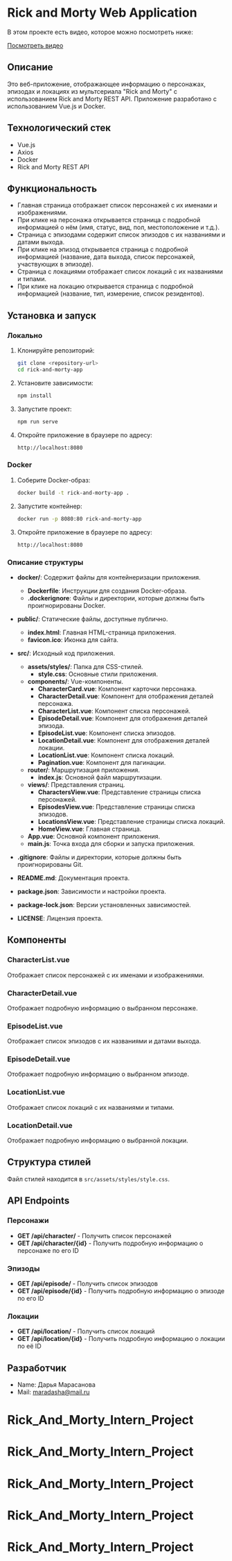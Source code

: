 # Rick and Morty Web Application

В этом проекте есть видео, которое можно посмотреть ниже:

[Посмотреть видео](Project.mov)

## Описание

Это веб-приложение, отображающее информацию о персонажах, эпизодах и локациях из мультсериала "Rick and Morty" с использованием Rick and Morty REST API. Приложение разработано с использованием Vue.js и Docker.

## Технологический стек

- Vue.js
- Axios
- Docker
- Rick and Morty REST API

## Функциональность

- Главная страница отображает список персонажей с их именами и изображениями.
- При клике на персонажа открывается страница с подробной информацией о нём (имя, статус, вид, пол, местоположение и т.д.).
- Страница с эпизодами содержит список эпизодов с их названиями и датами выхода.
- При клике на эпизод открывается страница с подробной информацией (название, дата выхода, список персонажей, участвующих в эпизоде).
- Страница с локациями отображает список локаций с их названиями и типами.
- При клике на локацию открывается страница с подробной информацией (название, тип, измерение, список резидентов).

## Установка и запуск

### Локально

1. Клонируйте репозиторий:

   ```bash
   git clone <repository-url>
   cd rick-and-morty-app
   ```

2. Установите зависимости:

   ```bash
   npm install
   ```

3. Запустите проект:

   ```bash
   npm run serve
   ```

4. Откройте приложение в браузере по адресу:
   ```
   http://localhost:8080
   ```

### Docker

1. Соберите Docker-образ:

   ```bash
   docker build -t rick-and-morty-app .
   ```

2. Запустите контейнер:

   ```bash
   docker run -p 8080:80 rick-and-morty-app
   ```

3. Откройте приложение в браузере по адресу:
   ```
   http://localhost:8080
   ```

### Описание структуры

- **docker/**: Содержит файлы для контейнеризации приложения.

  - **Dockerfile**: Инструкции для создания Docker-образа.
  - **.dockerignore**: Файлы и директории, которые должны быть проигнорированы Docker.

- **public/**: Статические файлы, доступные публично.

  - **index.html**: Главная HTML-страница приложения.
  - **favicon.ico**: Иконка для сайта.

- **src/**: Исходный код приложения.

  - **assets/styles/**: Папка для CSS-стилей.
    - **style.css**: Основные стили приложения.
  - **components/**: Vue-компоненты.
    - **CharacterCard.vue**: Компонент карточки персонажа.
    - **CharacterDetail.vue**: Компонент для отображения деталей персонажа.
    - **CharacterList.vue**: Компонент списка персонажей.
    - **EpisodeDetail.vue**: Компонент для отображения деталей эпизода.
    - **EpisodeList.vue**: Компонент списка эпизодов.
    - **LocationDetail.vue**: Компонент для отображения деталей локации.
    - **LocationList.vue**: Компонент списка локаций.
    - **Pagination.vue**: Компонент для пагинации.
  - **router/**: Маршрутизация приложения.
    - **index.js**: Основной файл маршрутизации.
  - **views/**: Представления страниц.
    - **CharactersView.vue**: Представление страницы списка персонажей.
    - **EpisodesView.vue**: Представление страницы списка эпизодов.
    - **LocationsView.vue**: Представление страницы списка локаций.
    - **HomeView.vue**: Главная страница.
  - **App.vue**: Основной компонент приложения.
  - **main.js**: Точка входа для сборки и запуска приложения.

- **.gitignore**: Файлы и директории, которые должны быть проигнорированы Git.
- **README.md**: Документация проекта.
- **package.json**: Зависимости и настройки проекта.
- **package-lock.json**: Версии установленных зависимостей.
- **LICENSE**: Лицензия проекта.

## Компоненты

### CharacterList.vue

Отображает список персонажей с их именами и изображениями.

### CharacterDetail.vue

Отображает подробную информацию о выбранном персонаже.

### EpisodeList.vue

Отображает список эпизодов с их названиями и датами выхода.

### EpisodeDetail.vue

Отображает подробную информацию о выбранном эпизоде.

### LocationList.vue

Отображает список локаций с их названиями и типами.

### LocationDetail.vue

Отображает подробную информацию о выбранной локации.

## Структура стилей

Файл стилей находится в `src/assets/styles/style.css`.

## API Endpoints

### Персонажи

- **GET /api/character/** - Получить список персонажей
- **GET /api/character/{id}** - Получить подробную информацию о персонаже по его ID

### Эпизоды

- **GET /api/episode/** - Получить список эпизодов
- **GET /api/episode/{id}** - Получить подробную информацию о эпизоде по его ID

### Локации

- **GET /api/location/** - Получить список локаций
- **GET /api/location/{id}** - Получить подробную информацию о локации по её ID

## Разработчик

- Name: Дарья Марасанова
- Mail: maradasha@mail.ru
# Rick_And_Morty_Intern_Project
# Rick_And_Morty_Intern_Project
# Rick_And_Morty_Intern_Project
# Rick_And_Morty_Intern_Project
# Rick_And_Morty_Intern_Project
